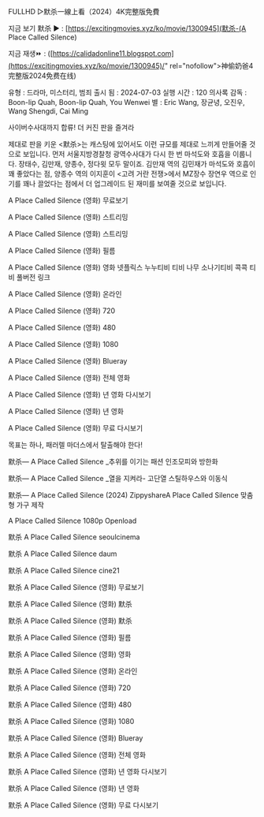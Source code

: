 FULLHD ▷默杀一線上看（2024）4K完整版免費


️지금 보기 默杀 ▶ : [https://excitingmovies.xyz/ko/movie/1300945](默杀-(A Place Called Silence)

지금 재생⏩ : ([https://calidadonline11.blogspot.com](https://excitingmovies.xyz/ko/movie/1300945)/" rel="nofollow">神偷奶爸4 完整版2024免费在线)


유형 : 드라마, 미스터리, 범죄
 출시 됨 : 2024-07-03
 실행 시간 : 120 의사록
 감독 : Boon-lip Quah, Boon-lip Quah, You Wenwei
 별 : Eric Wang, 장균녕, 오진우, Wang Shengdi, Cai Ming



사이버수사대까지 합류! 더 커진 판을 즐겨라

제대로 판을 키운 <默杀>는 캐스팅에 있어서도 이런 규모를 제대로 느끼게 만들어줄 것으로 보입니다. 먼저 서울지방경찰청 광역수사대가 다시 한 번 마석도와 호흡을 이룹니다. 장태수, 김만재, 양종수, 정다윗 모두 말이죠. 김만재 역의 김민재가 마석도와 호흡이 꽤 좋았다는 점, 양종수 역의 이지훈이 <고려 거란 전쟁>에서 MZ장수 장연우 역으로 인기를 꽤나 끌었다는 점에서 더 업그레이드 된 재미를 보여줄 것으로 보입니다.​

A Place Called Silence (영화) 무료보기

A Place Called Silence (영화) 스트리밍

A Place Called Silence (영화) 스트리밍

A Place Called Silence (영화) 필름

A Place Called Silence (영화) 영화 넷플릭스 누누티비 티비 나무 소나기티비 콕콕 티비 풀버전 링크

A Place Called Silence (영화) 온라인

A Place Called Silence (영화) 720

A Place Called Silence (영화) 480

A Place Called Silence (영화) 1080

A Place Called Silence (영화) Blueray

A Place Called Silence (영화) 전체 영화

A Place Called Silence (영화) 년 영화 다시보기

A Place Called Silence (영화) 년 영화

A Place Called Silence (영화) 무료 다시보기

목표는 하나, 패러렐 마더스에서 탈출해야 한다!

默杀— A Place Called Silence _추위를 이기는 패션 인조모피와 방한화

默杀— A Place Called Silence _열을 지켜라- 고단열 스틸하우스와 이동식

默杀— A Place Called Silence (2024) ZippyshareA Place Called Silence 맞춤형 가구 제작

A Place Called Silence 1080p Openload

默杀 A Place Called Silence seoulcinema

默杀 A Place Called Silence daum

默杀 A Place Called Silence cine21

默杀 A Place Called Silence (영화) 무료보기

默杀 A Place Called Silence (영화) 默杀

默杀 A Place Called Silence (영화) 默杀

默杀 A Place Called Silence (영화) 필름

默杀 A Place Called Silence (영화) 영화

默杀 A Place Called Silence (영화) 온라인

默杀 A Place Called Silence (영화) 720

默杀 A Place Called Silence (영화) 480

默杀 A Place Called Silence (영화) 1080

默杀 A Place Called Silence (영화) Blueray

默杀 A Place Called Silence (영화) 전체 영화

默杀 A Place Called Silence (영화) 년 영화 다시보기

默杀 A Place Called Silence (영화) 년 영화

默杀 A Place Called Silence (영화) 무료 다시보기



